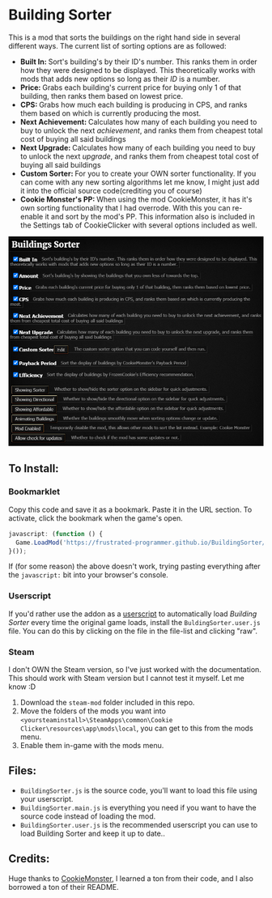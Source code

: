 # Building Sorter
This is a mod that sorts the buildings on the right hand side in several different ways. The current list of sorting options are as followed:
 * <b>Built In: </b>Sort's building's by their ID's number. This ranks them in order how they were designed to be displayed. This theoretically works with mods that adds new options so long as their <i>ID</i> is a number.
 * <b>Price: </b>Grabs each building's current price for buying only 1 of that building, then ranks them based on lowest price.
 * <b>CPS: </b>Grabs how much each building is producing in CPS, and ranks them based on which is currently producing the most.
 * <b>Next Achievement: </b>Calculates how many of each building you need to buy to unlock the next <i>achievement</i>, and ranks them from cheapest total cost of buying all said buildings
 * <b>Next Upgrade: </b>Calculates how many of each building you need to buy to unlock the next <i>upgrade</i>, and ranks them from cheapest total cost of buying all said buildings
 * <b>Custom Sorter: </b>For you to create your OWN sorter functionality. If you can come with any new sorting algorithms let me know, I might just add it into the official source code(crediting you of course)
 * <b>Cookie Monster's PP: </b>When using the mod CookieMonster, it has it's own sorting functionality that I had overrode. With this you can re-enable it and sort by the mod's PP.
This information also is included in the Settings tab of CookieClicker with several options included as well.

<img src="Options.png">

## To Install:

### Bookmarklet

Copy this code and save it as a bookmark. Paste it in the URL section. To activate, click the bookmark when the game's open.

```javascript
javascript: (function () {
  Game.LoadMod('https://frustrated-programmer.github.io/BuildingSorter/BuildingSorter.js');
}());
```

If (for some reason) the above doesn't work, trying pasting everything after the <code>javascript:</code> bit into your browser's console.

### Userscript

If you'd rather use the addon as a [userscript](https://en.wikipedia.org/wiki/Userscript) to automatically load _Building Sorter_ every time the original game loads, install the `BuldingSorter.user.js` file. You can do this by clicking on the file in the file-list and clicking "raw".

### Steam

I don't OWN the Steam version, so I've just worked with the documentation. This should work with Steam version but I cannot test it myself. Let me know :D
1. Download the `steam-mod` folder included in this repo.
2. Move the folders of the mods you want into `<yoursteaminstall>\SteamApps\common\Cookie Clicker\resources\app\mods\local`, you can get to this from the mods menu.
3. Enable them in-game with the mods menu.

## Files:
 * `BuildingSorter.js` is the source code, you'll want to load this file using your userscript.
 * `BuildingSorter.main.js` is everything you need if you want to have the source code instead of loading the mod.
 * `BuildingSorter.user.js` is the recommended userscript you can use to load Building Sorter and keep it up to date..
## Credits:
Huge thanks to [CookieMonster](https://github.com/CookieMonsterTeam/CookieMonster), I learned a ton from their code, and I also borrowed a ton of their README.
 
